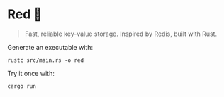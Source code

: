 # Red 🔴

> Fast, reliable key-value storage. Inspired by Redis, built with Rust.

Generate an executable with:

    rustc src/main.rs -o red

Try it once with:

    cargo run

